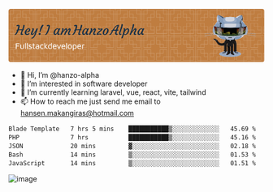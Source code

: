 ![Header](./github-header-image.png)

- 👋 Hi, I’m @hanzo-alpha
- 👀 I’m interested in software developer
- 🌱 I’m currently learning laravel, vue, react, vite, tailwind
- 📫 How to reach me just send me email to hansen.makangiras@hotmail.com 

<!---
hanzo-alpha/hanzo-alpha is a ✨ special ✨ repository because its `README.md` (this file) appears on your GitHub profile.
You can click the Preview link to take a look at your changes.
--->

<!--START_SECTION:waka-->

```txt
Blade Template   7 hrs 5 mins    ███████████▒░░░░░░░░░░░░░   45.69 %
PHP              7 hrs           ███████████▒░░░░░░░░░░░░░   45.16 %
JSON             20 mins         ▓░░░░░░░░░░░░░░░░░░░░░░░░   02.18 %
Bash             14 mins         ▒░░░░░░░░░░░░░░░░░░░░░░░░   01.53 %
JavaScript       14 mins         ▒░░░░░░░░░░░░░░░░░░░░░░░░   01.51 %
```

<!--END_SECTION:waka-->

![image](https://github.com/hanzo-alpha/hanzo-alpha/assets/111342797/c4bd2977-6123-4017-8652-6e166259b484)

